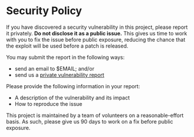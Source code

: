 # Security Policy

If you have discovered a security vulnerability in this project, please report it
privately. **Do not disclose it as a public issue.** This gives us time to work with you
to fix the issue before public exposure, reducing the chance that the exploit will be
used before a patch is released.

You may submit the report in the following ways:

- send an email to $EMAIL; and/or
- send us a [private vulnerability report](https://github.com/emscripten-core/emscripten/security/advisories/new)

Please provide the following information in your report:

- A description of the vulnerability and its impact
- How to reproduce the issue

This project is maintained by a team of volunteers on a reasonable-effort basis. As
such, please give us 90 days to work on a fix before public exposure.
